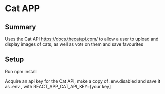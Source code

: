 # Cat APP

## Summary

Uses the Cat API https://docs.thecatapi.com/ to allow a user to upload and display images of cats, as well as vote on them and save favourites

## Setup

Run npm install

Acquire an api key for the Cat API, make a copy of .env.disabled and save it as .env , with REACT_APP_CAT_API_KEY=[your key]
